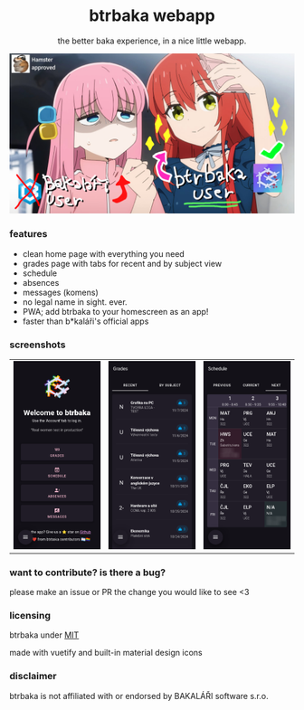 <div align="center">

# btrbaka webapp
the better baka experience, in a nice little webapp.

![](/public/btrbakahero.png)

</div>

### features

- clean home page with everything you need
- grades page with tabs for recent and by subject view
- schedule
- absences
- messages (komens)
- no legal name in sight. ever.
- PWA; add btrbaka to your homescreen as an app!
- faster than b*kaláři's official apps

### screenshots

| | | |
| :-: | :-: | :-: |
| ![](/public/screenshots/home.png) | ![](/public/screenshots/grades.png) | ![](/public/screenshots/schedule.png) |

### want to contribute? is there a bug?

please make an issue or PR the change you would like to see <3

### licensing

btrbaka under [MIT](https://github.com/btrbaka/btrbaka/blob/main/LICENSE)

made with vuetify and built-in material design icons

### disclaimer

btrbaka is not affiliated with or endorsed by BAKALÁŘI software s.r.o.
